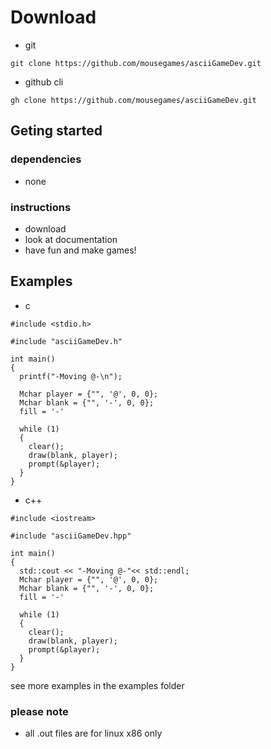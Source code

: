 # Download
- git
```
git clone https://github.com/mousegames/asciiGameDev.git
```
- github cli
```
gh clone https://github.com/mousegames/asciiGameDev.git
```

## Geting started
### dependencies
- none
### instructions
- download
- look at documentation
- have fun and make games!

## Examples
- c
```
#include <stdio.h>

#include "asciiGameDev.h"

int main()
{
  printf("-Moving @-\n");

  Mchar player = {"", '@', 0, 0};
  Mchar blank = {"", '-', 0, 0};
  fill = '-'

  while (1)
  {
    clear();
    draw(blank, player);
    prompt(&player);
  }
}

```
- c++
```
#include <iostream>

#include "asciiGameDev.hpp"

int main()
{
  std::cout << "-Moving @-"<< std::endl;
  Mchar player = {"", '@', 0, 0};
  Mchar blank = {"", '-', 0, 0};
  fill = '-'

  while (1)
  {
    clear();
    draw(blank, player);
    prompt(&player);
  }
}
```
see more examples in the examples folder

### please note
- all .out files are for linux x86 only
